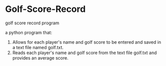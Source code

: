 # Golf-Score-Record
golf score record program

a python program that: 
1. Allows for each player's name and golf score to be entered and saved in a text file named golf.txt.
2. Reads each player's name and golf score from the text file golf.txt and provides an average score. 
